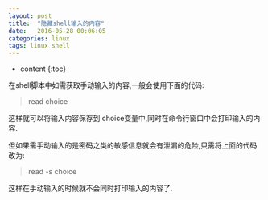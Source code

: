 ```yaml
---
layout: post
title:  "隐藏shell输入的内容"
date:   2016-05-28 00:06:05
categories: linux
tags: linux shell
---
```


* content
{:toc}

在shell脚本中如需获取手动输入的内容,一般会使用下面的代码:

> read choice

这样就可以将输入内容保存到 choice变量中,同时在命令行窗口中会打印输入的内容.

但如果需手动输入的是密码之类的敏感信息就会有泄漏的危险,只需将上面的代码改为:

> read -s choice

这样在手动输入的时候就不会同时打印输入的内容了.
